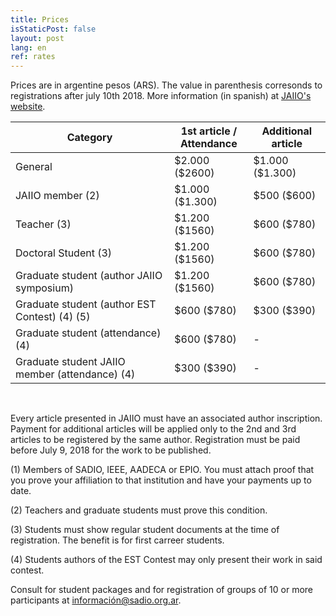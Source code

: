 ```yaml
---
title: Prices
isStaticPost: false
layout: post
lang: en
ref: rates
---
```


Prices are in argentine pesos (ARS). The value in parenthesis corresonds to registrations after july 10th 2018. More information (in spanish) at [JAIIO's website](http://47jaiio.sadio.org.ar/index.php?q=instrucciones_inscripcion).

<table class="table-price">
<thead><tr class="tableizer-firstrow"><th>Category</th><th>1st article / <br> Attendance</th><th> Additional article</th></tr></thead><tbody>
 <tr><td>General</td><td>$2.000 ($2600)</td><td>$1.000 ($1.300)</td></tr>
 <tr><td>JAIIO member (2)</td><td>$1.000 ($1.300)</td><td>$500 ($600)</td></tr>
 <tr><td>Teacher (3)</td><td>$1.200 ($1560)</td><td>$600 ($780)</td></tr>
 <tr><td>Doctoral Student (3)</td><td>$1.200 ($1560)</td><td>$600 ($780)</td></tr>
 <tr><td>Graduate student (author JAIIO symposium)</td><td>$1.200 ($1560)</td><td>$600 ($780)</td></tr>
 <tr><td>Graduate student (author EST Contest) (4) (5)</td><td>$600 ($780)</td><td>$300 ($390)</td></tr>
 <tr><td>Graduate student (attendance) (4)</td><td>$600 ($780)</td><td>- </td></tr>
 <tr><td>Graduate student JAIIO member (attendance) (4)</td><td>$300 ($390)</td><td>- </td></tr>
</tbody></table>

<br>


Every article presented in JAIIO must have an associated author inscription. Payment for additional articles will be applied only to the 2nd and 3rd articles to be registered by the same author. Registration must be paid before July 9, 2018 for the work to be published.

(1) Members of SADIO, IEEE, AADECA or EPIO. You must attach proof that you prove your affiliation to that institution and have your payments up to date.

(2) Teachers and graduate students must prove this condition.

(3) Students must show regular student documents at the time of registration. The benefit is for first carreer students.

(4) Students authors of the EST Contest may only present their work in said contest.

Consult for student packages and for registration of groups of 10 or more participants at [información@sadio.org.ar](mailto:información@sadio.org.ar).

